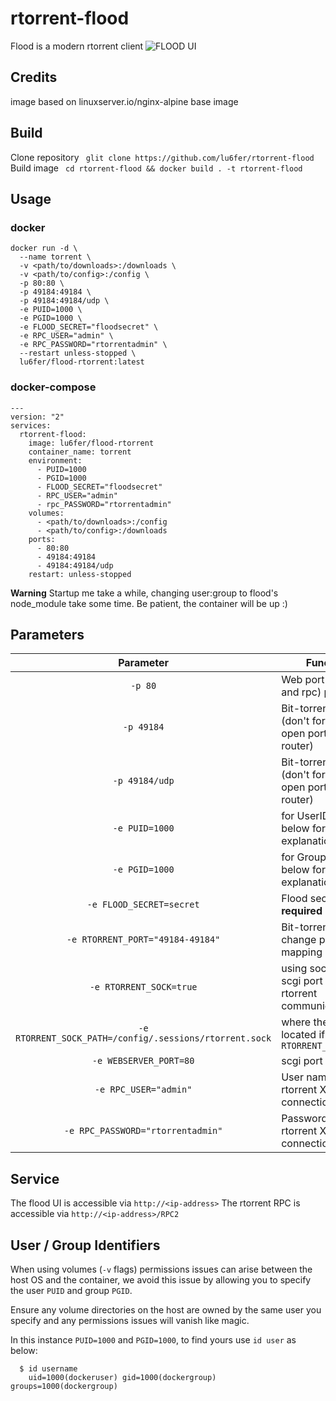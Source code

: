 # rtorrent-flood

Flood is a modern rtorrent client 
![FLOOD UI](https://github.com/Flood-UI/flood/raw/master/flood.png)

## Credits
image based on linuxserver.io/nginx-alpine base image

## Build
Clone repository 
``` glit clone https://github.com/lu6fer/rtorrent-flood```
Build image
``` cd rtorrent-flood && docker build . -t rtorrent-flood```

## Usage


### docker

```
docker run -d \
  --name torrent \
  -v <path/to/downloads>:/downloads \
  -v <path/to/config>:/config \
  -p 80:80 \
  -p 49184:49184 \
  -p 49184:49184/udp \
  -e PUID=1000 \
  -e PGID=1000 \
  -e FLOOD_SECRET="floodsecret" \
  -e RPC_USER="admin" \
  -e RPC_PASSWORD="rtorrentadmin" \
  --restart unless-stopped \
  lu6fer/flood-rtorrent:latest
  ```
### docker-compose
```
---
version: "2"
services:
  rtorrent-flood:
    image: lu6fer/flood-rtorrent
    container_name: torrent
    environment:
      - PUID=1000
      - PGID=1000
      - FLOOD_SECRET="floodsecret"
      - RPC_USER="admin"
      - rpc_PASSWORD="rtorrentadmin"
    volumes:
      - <path/to/downloads>:/config
      - <path/to/config>:/downloads
    ports:
      - 80:80
      - 49184:49184
      - 49184:49184/udp
    restart: unless-stopped
```
**Warning**
Startup me take a while, changing user:group to flood's node_module take some time. Be patient, the container will be up :)

## Parameters

| Parameter | Function |
|:--:|--|
| `-p 80` | Web port (flood and rpc) port |
| `-p 49184` | Bit-torrent port (don't forget to open port on your router) |
| `-p 49184/udp` | Bit-torrent port (don't forget to open port on your router) |
| `-e PUID=1000` | for UserID - see below for explanation |
| `-e PGID=1000` | for GroupID - see below for explanation |
| `-e FLOOD_SECRET=secret` | Flood secret token **required** |
| `-e RTORRENT_PORT="49184-49184"` | Bit-torrent port change port mapping |
| `-e RTORRENT_SOCK=true` | using socket file or scgi port for rtorrent communication |
| `-e RTORRENT_SOCK_PATH=/config/.sessions/rtorrent.sock` | where the socket is located if `RTORRENT_SOCK=true` |
| `-e WEBSERVER_PORT=80` | scgi port to use |
| `-e RPC_USER="admin"` | User name for rtorrent XML-RPC connection  |
| `-e RPC_PASSWORD="rtorrentadmin"` | Password for rtorrent XML-RPC connection |

## Service
The flood UI is accessible via ```http://<ip-address>```
The rtorrent RPC is accessible via ```http://<ip-address>/RPC2```

## User / Group Identifiers

When using volumes (`-v` flags) permissions issues can arise between the host OS and the container, we avoid this issue by allowing you to specify the user `PUID` and group `PGID`.

Ensure any volume directories on the host are owned by the same user you specify and any permissions issues will vanish like magic.

In this instance `PUID=1000` and `PGID=1000`, to find yours use `id user` as below:

```
  $ id username
    uid=1000(dockeruser) gid=1000(dockergroup) groups=1000(dockergroup)
```


